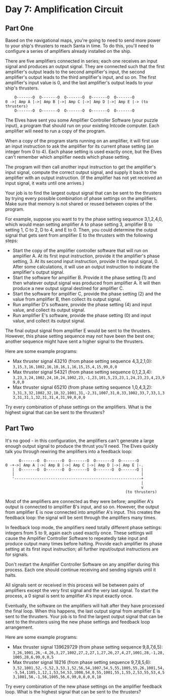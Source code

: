 # Day 7: Amplification Circuit

## Part One

Based on the navigational maps, you're going to need to send more power to your
ship's thrusters to reach Santa in time. To do this, you'll need to configure a
series of amplifiers already installed on the ship.

There are five amplifiers connected in series; each one receives an input
signal and produces an output signal. They are connected such that the first
amplifier's output leads to the second amplifier's input, the second
amplifier's output leads to the third amplifier's input, and so on. The first
amplifier's input value is 0, and the last amplifier's output leads to your
ship's thrusters.

```
    O-------O  O-------O  O-------O  O-------O  O-------O
0 ->| Amp A |->| Amp B |->| Amp C |->| Amp D |->| Amp E |-> (to thrusters)
    O-------O  O-------O  O-------O  O-------O  O-------O
```

The Elves have sent you some Amplifier Controller Software (your puzzle input),
a program that should run on your existing Intcode computer. Each amplifier
will need to run a copy of the program.

When a copy of the program starts running on an amplifier, it will first use an
input instruction to ask the amplifier for its current phase setting (an
integer from 0 to 4). Each phase setting is used exactly once, but the Elves
can't remember which amplifier needs which phase setting.

The program will then call another input instruction to get the amplifier's
input signal, compute the correct output signal, and supply it back to the
amplifier with an output instruction. (If the amplifier has not yet received an
input signal, it waits until one arrives.)

Your job is to find the largest output signal that can be sent to the thrusters
by trying every possible combination of phase settings on the amplifiers. Make
sure that memory is not shared or reused between copies of the program.

For example, suppose you want to try the phase setting sequence 3,1,2,4,0,
which would mean setting amplifier A to phase setting 3, amplifier B to setting
1, C to 2, D to 4, and E to 0. Then, you could determine the output signal that
gets sent from amplifier E to the thrusters with the following steps:

- Start the copy of the amplifier controller software that will run on
  amplifier A. At its first input instruction, provide it the amplifier's phase
  setting, 3.  At its second input instruction, provide it the input signal, 0.
  After some calculations, it will use an output instruction to indicate the
  amplifier's output signal.
- Start the software for amplifier B. Provide it the phase setting (1) and then
  whatever output signal was produced from amplifier A. It will then produce a
  new output signal destined for amplifier C.
- Start the software for amplifier C, provide the phase setting (2) and the
  value from amplifier B, then collect its output signal.
- Run amplifier D's software, provide the phase setting (4) and input value,
  and collect its output signal.
- Run amplifier E's software, provide the phase setting (0) and input value,
  and collect its output signal.

The final output signal from amplifier E would be sent to the thrusters.
However, this phase setting sequence may not have been the best one; another
sequence might have sent a higher signal to the thrusters.

Here are some example programs:

- Max thruster signal 43210 (from phase setting sequence 4,3,2,1,0):
  `3,15,3,16,1002,16,10,16,1,16,15,15,4,15,99,0,0`
- Max thruster signal 54321 (from phase setting sequence 0,1,2,3,4):
  `3,23,3,24,1002,24,10,24,1002,23,-1,23,101,5,23,23,1,24,23,23,4,23,99,0,0`
- Max thruster signal 65210 (from phase setting sequence 1,0,4,3,2):
  `3,31,3,32,1002,32,10,32,1001,31,-2,31,1007,31,0,33,1002,33,7,33,1,33,31,31,1,32,31,31,4,31,99,0,0,0`

Try every combination of phase settings on the amplifiers. What is the highest
signal that can be sent to the thrusters?

## Part Two

It's no good - in this configuration, the amplifiers can't generate a large
enough output signal to produce the thrust you'll need. The Elves quickly talk
you through rewiring the amplifiers into a feedback loop:

```
      O-------O  O-------O  O-------O  O-------O  O-------O
0 -+->| Amp A |->| Amp B |->| Amp C |->| Amp D |->| Amp E |-.
   |  O-------O  O-------O  O-------O  O-------O  O-------O |
   |                                                        |
   '--------------------------------------------------------+
                                                            |
                                                            v
                                                     (to thrusters)
```

Most of the amplifiers are connected as they were before; amplifier A's output
is connected to amplifier B's input, and so on. However, the output from
amplifier E is now connected into amplifier A's input. This creates the
feedback loop: the signal will be sent through the amplifiers many times.

In feedback loop mode, the amplifiers need totally different phase settings:
integers from 5 to 9, again each used exactly once. These settings will cause
the Amplifier Controller Software to repeatedly take input and produce output
many times before halting. Provide each amplifier its phase setting at its
first input instruction; all further input/output instructions are for signals.

Don't restart the Amplifier Controller Software on any amplifier during this
process. Each one should continue receiving and sending signals until it halts.

All signals sent or received in this process will be between pairs of
amplifiers except the very first signal and the very last signal. To start the
process, a 0 signal is sent to amplifier A's input exactly once.

Eventually, the software on the amplifiers will halt after they have processed
the final loop. When this happens, the last output signal from amplifier E is
sent to the thrusters. Your job is to find the largest output signal that can
be sent to the thrusters using the new phase settings and feedback loop
arrangement.

Here are some example programs:

- Max thruster signal 139629729 (from phase setting sequence 9,8,7,6,5):
  `3,26,1001,26,-4,26,3,27,1002,27,2,27,1,27,26,27,4,27,1001,28,-1,28,1005,28,6,99,0,0,5`
- Max thruster signal 18216 (from phase setting sequence 9,7,8,5,6):
  `3,52,1001,52,-5,52,3,53,1,52,56,54,1007,54,5,55,1005,55,26,1001,54,-5,54,1105,1,12,1,53,54,53,1008,54,0,55,1001,55,1,55,2,53,55,53,4,53,1001,56,-1,56,1005,56,6,99,0,0,0,0,10`

Try every combination of the new phase settings on the amplifier feedback loop.
What is the highest signal that can be sent to the thrusters?
